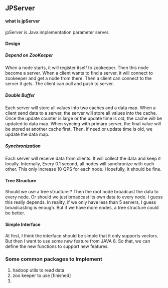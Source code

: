 ## JPServer

#### what is jpServer
jpServer is Java implementation parameter server.

#### Design

##### Depend on ZooKeeper
When a node starts, it will register itself to zookeeper.
Then this node become a server. When a client wants to find
a server, it will connect to zookeeper and get a node from there.
Then a client can connect to the server it gets. The client can
pull and push to server.

##### Double Buffer
Each server will store all values into two caches and a data map.
When a client send data to a server, the server will store all values
into the cache. Once the update counter is large or the update time is
old, the cache will be updated to data map. When syncing with primary 
server, the final value will be stored at another cache first. Then, 
if need or update time is old, we update the data map.

##### Synchronization
Each server will receive data from clients. It will collect the data
and keep it locally. Internally, Every 0.1 second, all nodes will
synchronize with each other. This only increase 10 QPS for each node.
Hopefully, it should be fine.

#### Tree Structure
Should we use a tree structure ? Then the root node broadcast the data
to every node. Or should we just broadcast its own data to every node.
I guess this really depends. In reality, if we only have less than 5
servers, I guess broadcasting is enough. But if we have more nodes, a
tree structure could be better.

#### Simple Interface
At first, I think the interface should be simple that it only supports
vectors. But then I want to use some new feature from JAVA 8. So that,
we can define the new functions to support new features.

### Some common packages to Implement
1. hadoop utils to read data
2. zoo keeper to use [finished]
3. 
